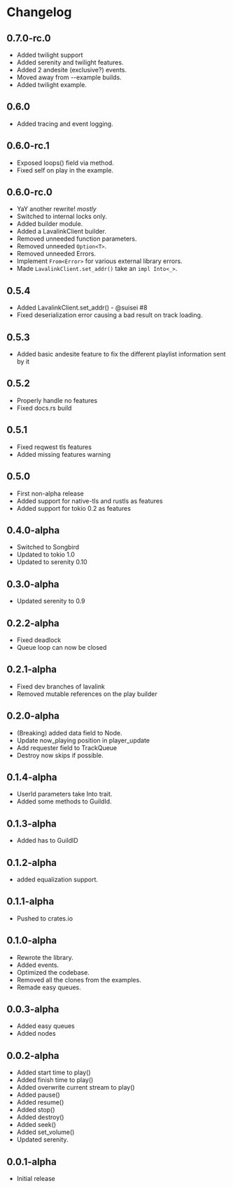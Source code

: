 # Changelog

## 0.7.0-rc.0

- Added twilight support
- Added serenity and twilight features.
- Added 2 andesite (exclusive?) events.
- Moved away from --example builds.
- Added twilight example.

## 0.6.0

- Added tracing and event logging.

## 0.6.0-rc.1

- Exposed loops() field via method.
- Fixed self on play in the example.

## 0.6.0-rc.0

- YaY another rewrite! *mostly*
- Switched to internal locks only.
- Added builder module.
- Added a LavalinkClient builder.
- Removed unneeded function parameters.
- Removed unneeded `Option<T>`.
- Removed unneeded Errors.
- Implement `From<Error>` for various external library errors.
- Made `LavalinkClient.set_addr()` take an `impl Into<_>`.

## 0.5.4

- Added LavalinkClient.set_addr() - @suisei #8
- Fixed deserialization error causing a bad result on track loading.

## 0.5.3

- Added basic andesite feature to fix the different playlist information sent by it

## 0.5.2

- Properly handle no features
- Fixed docs.rs build

## 0.5.1

- Fixed reqwest tls features
- Added missing features warning

## 0.5.0

- First non-alpha release
- Added support for native-tls and rustls as features
- Added support for tokio 0.2 as features

## 0.4.0-alpha

- Switched to Songbird
- Updated to tokio 1.0
- Updated to serenity 0.10

## 0.3.0-alpha

- Updated serenity to 0.9

## 0.2.2-alpha

- Fixed deadlock
- Queue loop can now be closed

## 0.2.1-alpha

- Fixed dev branches of lavalink
- Removed mutable references on the play builder

## 0.2.0-alpha

- (Breaking) added data field to Node.
- Update now_playing position in player_update
- Add requester field to TrackQueue
- Destroy now skips if possible.

## 0.1.4-alpha

- UserId parameters take Into trait.
- Added some methods to GuildId.

## 0.1.3-alpha

- Added has to GuildID

## 0.1.2-alpha

- added equalization support.

## 0.1.1-alpha

- Pushed to crates.io

## 0.1.0-alpha

- Rewrote the library.
- Added events.
- Optimized the codebase.
- Removed all the clones from the examples.
- Remade easy queues.

## 0.0.3-alpha

- Added easy queues
- Added nodes

## 0.0.2-alpha

- Added start time to play()
- Added finish time to play()
- Added overwrite current stream to play()
- Added pause()
- Added resume()
- Added stop()
- Added destroy()
- Added seek()
- Added set_volume()
- Updated serenity.

## 0.0.1-alpha

- Initial release
